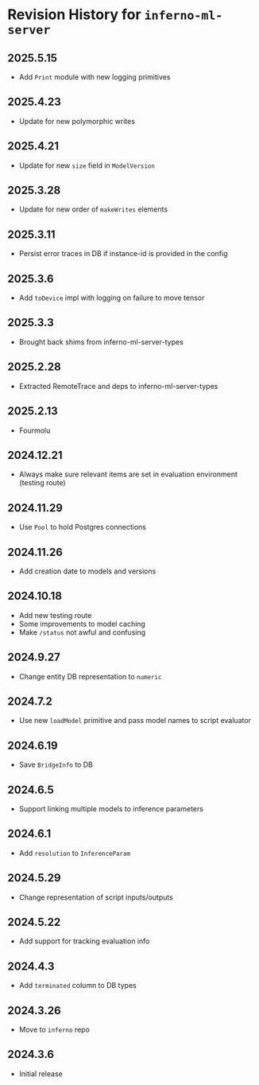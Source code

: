 # Revision History for `inferno-ml-server`

## 2025.5.15
* Add `Print` module with new logging primitives

## 2025.4.23
* Update for new polymorphic writes

## 2025.4.21
* Update for new `size` field in `ModelVersion`

## 2025.3.28
* Update for new order of `makeWrites` elements

## 2025.3.11
* Persist error traces in DB if instance-id is provided in the config

## 2025.3.6
* Add `toDevice` impl with logging on failure to move tensor

## 2025.3.3
* Brought back shims from inferno-ml-server-types

## 2025.2.28
* Extracted RemoteTrace and deps to inferno-ml-server-types

## 2025.2.13
* Fourmolu

## 2024.12.21
* Always make sure relevant items are set in evaluation environment (testing route)

## 2024.11.29
* Use `Pool` to hold Postgres connections

## 2024.11.26
* Add creation date to models and versions

## 2024.10.18
* Add new testing route
* Some improvements to model caching
* Make `/status` not awful and confusing

## 2024.9.27
* Change entity DB representation to `numeric`

## 2024.7.2
* Use new `loadModel` primitive and pass model names to script evaluator

## 2024.6.19
* Save `BridgeInfo` to DB

## 2024.6.5
* Support linking multiple models to inference parameters

## 2024.6.1
* Add `resolution` to `InferenceParam`

## 2024.5.29
* Change representation of script inputs/outputs

## 2024.5.22
* Add support for tracking evaluation info

## 2024.4.3
* Add `terminated` column to DB types

## 2024.3.26
* Move to `inferno` repo

## 2024.3.6
* Initial release
